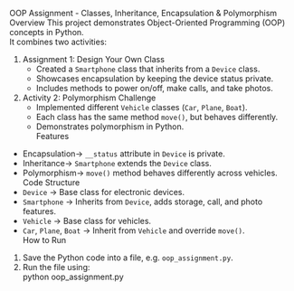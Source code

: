 OOP Assignment - Classes, Inheritance, Encapsulation & Polymorphism
Overview
This project demonstrates Object-Oriented Programming (OOP) concepts in Python.  
It combines two activities:  
1. Assignment 1: Design Your Own Class 
   - Created a `Smartphone` class that inherits from a `Device` class.  
   - Showcases encapsulation by keeping the device status private.  
   - Includes methods to power on/off, make calls, and take photos.  
2. Activity 2: Polymorphism Challenge 
   - Implemented different `Vehicle` classes (`Car`, `Plane`, `Boat`).  
   - Each class has the same method `move()`, but behaves differently.  
   - Demonstrates polymorphism in Python.  
Features
- Encapsulation→ `__status` attribute in `Device` is private.  
- Inheritance→ `Smartphone` extends the `Device` class.  
- Polymorphism→ `move()` method behaves differently across vehicles.  
 Code Structure
- `Device` → Base class for electronic devices.  
- `Smartphone` → Inherits from `Device`, adds storage, call, and photo features.  
- `Vehicle` → Base class for vehicles.  
- `Car`, `Plane`, `Boat` → Inherit from `Vehicle` and override `move()`.  
 How to Run
1. Save the Python code into a file, e.g. `oop_assignment.py`.  
2. Run the file using:  
python oop_assignment.py
